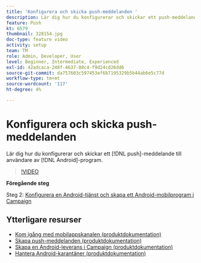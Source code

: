 ```yaml
---
title: 'Konfigurera och skicka push-meddelanden '
description: Lär dig hur du konfigurerar och skickar ett push-meddelande till android-appanvändare.
feature: Push
kt: 6579
thumbnail: 328154.jpg
doc-type: feature video
activity: setup
team: TM
role: Admin, Developer, User
level: Beginner, Intermediate, Experienced
exl-id: 42adcaca-248f-4637-88c4-f9d24cd26dd6
source-git-commit: da757603c597453ef6b7195329b5b44ab6e5c77d
workflow-type: tm+mt
source-wordcount: '117'
ht-degree: 4%

---
```


# Konfigurera och skicka push-meddelanden

Lär dig hur du konfigurerar och skickar ett [!DNL push]-meddelande till användare av [!DNL Android]-program.

>[!VIDEO](https://video.tv.adobe.com/v/328154?quality=12)

**Föregående steg**

Steg 2: [Konfigurera en Android-tjänst och skapa ett Android-mobilprogram i Campaign](/help/tutorial-getting-started-with-push-notifications-for-android/configuring-an-android-service-in-campaign.md)

## Ytterligare resurser

* [Kom igång med mobilappskanalen (produktdokumentation)](https://experienceleague.adobe.com/docs/campaign-classic/using/sending-messages/sending-push-notifications/about-mobile-app-channel.html#about-mobile-app-channel)
* [Skapa push-meddelanden (produktdokumentation)](https://experienceleague.adobe.com/docs/campaign-classic/using/sending-messages/sending-push-notifications/creating-notifications.html#sending-messages)
* [Skapa en Android-leverans i Campaign (produktdokumentation)](https://experienceleague.adobe.com/docs/campaign-classic/using/sending-messages/sending-push-notifications/configure-the-mobile-app/configuring-the-mobile-application-android.html#creating-android-delivery)
* [Hantera Android-karantäner (produktdokumentation)](https://experienceleague.adobe.com/docs/campaign-classic/using/sending-messages/monitoring-deliveries/understanding-quarantine-management.html#android-quarantine)
